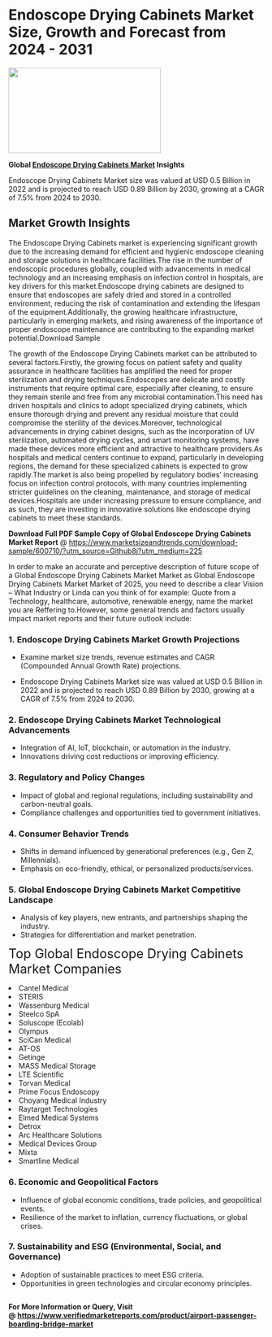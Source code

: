 <H1>Endoscope Drying Cabinets Market Size, Growth and Forecast from 2024 - 2031</H1><img class="aligncenter size-medium wp-image-584254" src="https://thirdeyenews.in/wp-content/uploads/2024/09/Global-Market-Research-300x168.jpeg" alt="" width="300" height="168" /><p><strong>Global&nbsp;<a href="https://www.marketsizeandtrends.com/download-sample/600710/?utm_source=Github8j?utm_medium=225">Endoscope Drying Cabinets Market</a> Insights</strong></p><p>Endoscope Drying Cabinets Market size was valued at USD 0.5 Billion in 2022 and is projected to reach USD 0.89 Billion by 2030, growing at a CAGR of 7.5% from 2024 to 2030.</p><p><h2>Market Growth Insights</h2> <p>The Endoscope Drying Cabinets market is experiencing significant growth due to the increasing demand for efficient and hygienic endoscope cleaning and storage solutions in healthcare facilities.The rise in the number of endoscopic procedures globally, coupled with advancements in medical technology and an increasing emphasis on infection control in hospitals, are key drivers for this market.Endoscope drying cabinets are designed to ensure that endoscopes are safely dried and stored in a controlled environment, reducing the risk of contamination and extending the lifespan of the equipment.Additionally, the growing healthcare infrastructure, particularly in emerging markets, and rising awareness of the importance of proper endoscope maintenance are contributing to the expanding market potential.Download Sample </p> <p>The growth of the Endoscope Drying Cabinets market can be attributed to several factors.Firstly, the growing focus on patient safety and quality assurance in healthcare facilities has amplified the need for proper sterilization and drying techniques.Endoscopes are delicate and costly instruments that require optimal care, especially after cleaning, to ensure they remain sterile and free from any microbial contamination.This need has driven hospitals and clinics to adopt specialized drying cabinets, which ensure thorough drying and prevent any residual moisture that could compromise the sterility of the devices.Moreover, technological advancements in drying cabinet designs, such as the incorporation of UV sterilization, automated drying cycles, and smart monitoring systems, have made these devices more efficient and attractive to healthcare providers.As hospitals and medical centers continue to expand, particularly in developing regions, the demand for these specialized cabinets is expected to grow rapidly.The market is also being propelled by regulatory bodies’ increasing focus on infection control protocols, with many countries implementing stricter guidelines on the cleaning, maintenance, and storage of medical devices.Hospitals are under increasing pressure to ensure compliance, and as such, they are investing in innovative solutions like endoscope drying cabinets to meet these standards.</p><p><span class=""><strong>Download Full PDF Sample Copy of Global Endoscope Drying Cabinets Market Report</strong> @ <a href="https://www.marketsizeandtrends.com/download-sample/600710/?utm_source=Github8j?utm_medium=225" target="_blank">https://www.marketsizeandtrends.com/download-sample/600710/?utm_source=Github8j?utm_medium=225</a></span></p><p>In order to make an accurate and perceptive description of future scope of a Global&nbsp;Endoscope Drying Cabinets Market Market as Global&nbsp;Endoscope Drying Cabinets Market Market of 2025, you need to describe a clear Vision &ndash; What Industry or Linda can you think of for example: Quote from a Technology, healthcare, automotive, renewable energy, name the market you are Reffering to.However, some general trends and factors usually impact market reports and their future outlook include:</p><h3>1.&nbsp;<strong>Endoscope Drying Cabinets Market Growth Projections</strong></h3><ul><li>Examine market size trends, revenue estimates and CAGR (Compounded Annual Growth Rate) projections.</li><li><p>Endoscope Drying Cabinets Market size was valued at USD 0.5 Billion in 2022 and is projected to reach USD 0.89 Billion by 2030, growing at a CAGR of 7.5% from 2024 to 2030.</p></li></ul><h3>2.&nbsp;<strong>Endoscope Drying Cabinets Market Technological Advancements</strong></h3><ul><li>Integration of AI, IoT, blockchain, or automation in the industry.</li><li>Innovations driving cost reductions or improving efficiency.</li></ul><h3>3.&nbsp;<strong>Regulatory and Policy Changes</strong></h3><ul><li>Impact of global and regional regulations, including sustainability and carbon-neutral goals.</li><li>Compliance challenges and opportunities tied to government initiatives.</li></ul><h3>4.&nbsp;<strong>Consumer Behavior Trends</strong></h3><ul><li>Shifts in demand influenced by generational preferences (e.g., Gen Z, Millennials).</li><li>Emphasis on eco-friendly, ethical, or personalized products/services.</li></ul><h3>5.&nbsp;<strong>Global Endoscope Drying Cabinets Market Competitive Landscape</strong></h3><ul><li>Analysis of key players, new entrants, and partnerships shaping the industry.</li><li>Strategies for differentiation and market penetration.</li></ul><p data-pm-slice="1 1 []"><span style="color: inherit; font-family: inherit; font-size: 25px;">Top Global Endoscope Drying Cabinets Market Companies</span></p><div class="" data-test-id=""><p><li>Cantel Medical</li><li> STERIS</li><li> Wassenburg Medical</li><li> Steelco SpA</li><li> Soluscope (Ecolab)</li><li> Olympus</li><li> SciCan Medical</li><li> AT-OS</li><li> Getinge</li><li> MASS Medical Storage</li><li> LTE Scientific</li><li> Torvan Medical</li><li> Prime Focus Endoscopy</li><li> Choyang Medical Industry</li><li> Raytarget Technologies</li><li> Elmed Medical Systems</li><li> Detrox</li><li> Arc Healthcare Solutions</li><li> Medical Devices Group</li><li> Mixta</li><li> Smartline Medical</li></p></div><h3>6.&nbsp;<strong>Economic and Geopolitical Factors</strong></h3><ul><li>Influence of global economic conditions, trade policies, and geopolitical events.</li><li>Resilience of the market to inflation, currency fluctuations, or global crises.</li></ul><h3>7.&nbsp;<strong>Sustainability and ESG (Environmental, Social, and Governance)</strong></h3><ul><li>Adoption of sustainable practices to meet ESG criteria.</li><li>Opportunities in green technologies and circular economy principles.</li></ul><h2><strong style="font-size: 14px;">For More Information or Query, Visit @&nbsp;</strong><a style="background-color: #ffffff; font-size: 14px;" href="https://www.marketsizeandtrends.com/report/endoscope-drying-cabinets-market/" target="_blank">https://www.verifiedmarketreports.com/product/airport-passenger-boarding-bridge-market</a></h2>